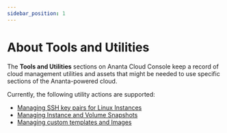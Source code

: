 ```yaml
---
sidebar_position: 1
---
```

# About Tools and Utilities

The **Tools and Utilities** sections on Ananta Cloud Console keep a record of cloud management utilities and assets that might be needed to use specific sections of the Ananta-powered cloud.

Currently, the following utility actions are supported:

- [Managing SSH key pairs for Linux Instances](ManagingSSHKeysandKeyPairs)
- [Managing Instance and Volume Snapshots](ManagingInstanceandVolumeSnapshots)
- [Managing custom templates and Images](ManagingCustomTemplatesandImages)


